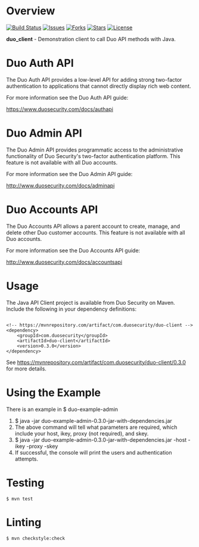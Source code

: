 # Overview

[![Build Status](https://github.com/duosecurity/duo_client_java/workflows/Java%20CI/badge.svg?branch=master)](https://github.com/duosecurity/duo_client_java/actions)
[![Issues](https://img.shields.io/github/issues/duosecurity/duo_client_java)](https://github.com/duosecurity/duo_client_java/issues)
[![Forks](https://img.shields.io/github/forks/duosecurity/duo_client_java)](https://github.com/duosecurity/duo_client_java/network/members)
[![Stars](https://img.shields.io/github/stars/duosecurity/duo_client_java)](https://github.com/duosecurity/duo_client_java/stargazers)
[![License](https://img.shields.io/badge/License-View%20License-orange)](https://github.com/duosecurity/duo_client_java/blob/master/LICENSE)

**duo_client** - Demonstration client to call Duo API methods
with Java.

# Duo Auth API

The Duo Auth API provides a low-level API for adding strong two-factor
authentication to applications that cannot directly display rich web
content.

For more information see the Duo Auth API guide:

<https://www.duosecurity.com/docs/authapi>

# Duo Admin API

The Duo Admin API provides programmatic access to the administrative
functionality of Duo Security's two-factor authentication platform.
This feature is not available with all Duo accounts.

For more information see the Duo Admin API guide:

<http://www.duosecurity.com/docs/adminapi>

# Duo Accounts API

The Duo Accounts API allows a parent account to create, manage, and
delete other Duo customer accounts. This feature is not available with
all Duo accounts.

For more information see the Duo Accounts API guide:

<http://www.duosecurity.com/docs/accountsapi>

# Usage

The Java API Client project is available from Duo Security on Maven.  Include the following in your dependency definitions:
```

<!-- https://mvnrepository.com/artifact/com.duosecurity/duo-client -->
<dependency>
    <groupId>com.duosecurity</groupId>
    <artifactId>duo-client</artifactId>
    <version>0.3.0</version>
</dependency>
```

See https://mvnrepository.com/artifact/com.duosecurity/duo-client/0.3.0 for more details.

# Using the Example
There is an example in $ duo-example-admin
1. $ java -jar duo-example-admin-0.3.0-jar-with-dependencies.jar
2. The above command will tell what parameters are required, which include your host, ikey, proxy (not required), and skey.
3. $ java -jar duo-example-admin-0.3.0-jar-with-dependencies.jar -host <argument> -ikey <argument> -proxy <argument> -skey<argument>
4. If successful, the console will print the users and authentication attempts.


# Testing

```
$ mvn test
```

# Linting

```
$ mvn checkstyle:check
```
